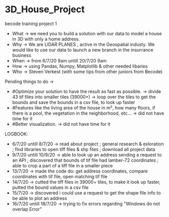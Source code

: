# 3D_House_Project
becode training project 1

- What -> we need you to build a solution with our data to model a house in 3D with only a home address.
- Why -> We are LIDAR PLANES , active in the Geospatial industy. We would like to use our data to launch a new branch in the insurrance business
- When -> from 6/7/20 9am untill 20/7/20 9am
- How -> using Pandas, Numpy, Matplotlib & other needed libaries 
- Who -> Steven Verkest (with some tips from other juniors from Becode)

Pending things to do ->
- #Optimize your solution to have the result as fast as possible.
-> divide 43 tif files into smaller tiles (39000+)
-> loop over the tiles to get the bounds and save the bounds in a csv file, to look up faster
- #Features like the living area of the house in m², how many floors, if there is a pool, the vegetation in the neighborhood, etc...
-> did not have time for it
- #Better visualization.
-> did not have time for it


LOGBOOK:
- 6/7/20 untill 8/7/20   -> read about project ; general research & exloration ; find libraries to open tiff files & shp files ; download all project data
- 9/7/20 untill 10/9/20  -> able to look up an address sending a request to an API ; discovered that bounds of tif file had lamber-72 coordinates ; able to crop a part of a                                 tiff file in a smaller piece
- 13/7/20                -> made the code do: get address coordinates, compare coordinates with tif file, open matching tif file
- 14/7/20                -> cutted the tiff files in 39000+ tiles, to make it look up faster, putted the bound values in a csv file
- 15/7/20                -> discovered i could use a request to get the shape file info to be able to plot an address
- 16/7/20 untill 18/7/20 -> trying to fix errors regarding "Windows do not overlap Error" 

